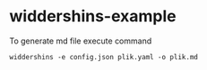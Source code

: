 # widdershins-example

To generate md file execute command

    widdershins -e config.json plik.yaml -o plik.md
